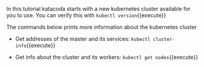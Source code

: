 In this tutorial katacoda starts with a new kubernetes cluster available for you to use. You can verify this with `kubectl version`{{execute}}

The commands below prints more information about the kubernetes cluster

- Get addresses of the master and its services: `kubectl cluster-info`{{execute}}

- Get info about the cluster and its workers: `kubectl get nodes`{{execute}}

